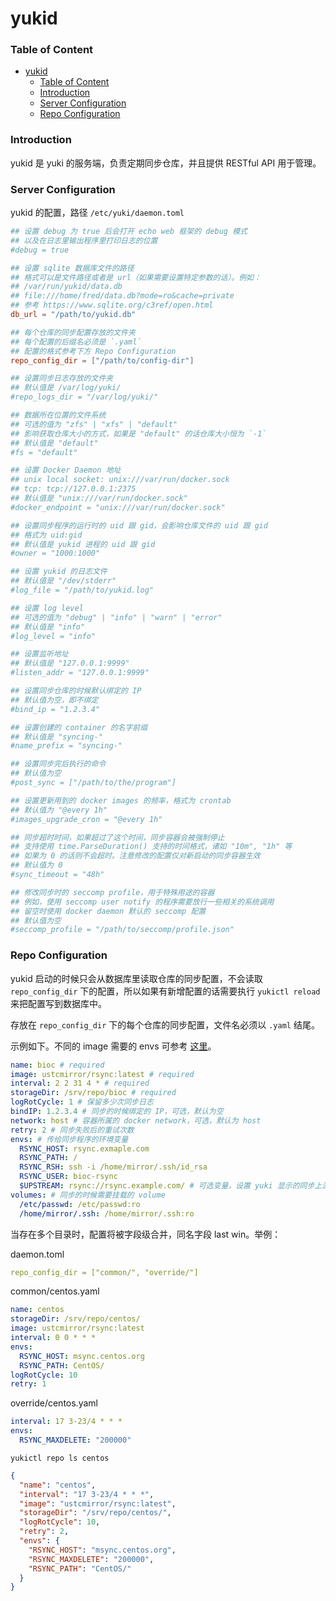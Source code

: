 # yukid

### Table of Content

- [yukid](#yukid)
    - [Table of Content](#table-of-content)
    - [Introduction](#introduction)
    - [Server Configuration](#server-configuration)
    - [Repo Configuration](#repo-configuration)

### Introduction

yukid 是 yuki 的服务端，负责定期同步仓库，并且提供 RESTful API 用于管理。

### Server Configuration

yukid 的配置，路径 `/etc/yuki/daemon.toml`

```toml
## 设置 debug 为 true 后会打开 echo web 框架的 debug 模式
## 以及在日志里输出程序里打印日志的位置
#debug = true

## 设置 sqlite 数据库文件的路径
## 格式可以是文件路径或者是 url（如果需要设置特定参数的话）。例如：
## /var/run/yukid/data.db
## file:///home/fred/data.db?mode=ro&cache=private
## 参考 https://www.sqlite.org/c3ref/open.html
db_url = "/path/to/yukid.db"

## 每个仓库的同步配置存放的文件夹
## 每个配置的后缀名必须是 `.yaml`
## 配置的格式参考下方 Repo Configuration
repo_config_dir = ["/path/to/config-dir"]

## 设置同步日志存放的文件夹
## 默认值是 /var/log/yuki/
#repo_logs_dir = "/var/log/yuki/"

## 数据所在位置的文件系统
## 可选的值为 "zfs" | "xfs" | "default"
## 影响获取仓库大小的方式，如果是 "default" 的话仓库大小恒为 `-1`
## 默认值是 "default"
#fs = "default"

## 设置 Docker Daemon 地址
## unix local socket: unix:///var/run/docker.sock
## tcp: tcp://127.0.0.1:2375
## 默认值是 "unix:///var/run/docker.sock"
#docker_endpoint = "unix:///var/run/docker.sock"

## 设置同步程序的运行时的 uid 跟 gid，会影响仓库文件的 uid 跟 gid
## 格式为 uid:gid
## 默认值是 yukid 进程的 uid 跟 gid
#owner = "1000:1000"

## 设置 yukid 的日志文件
## 默认值是 "/dev/stderr"
#log_file = "/path/to/yukid.log"

## 设置 log level
## 可选的值为 "debug" | "info" | "warn" | "error"
## 默认值是 "info"
#log_level = "info"

## 设置监听地址
## 默认值是 "127.0.0.1:9999"
#listen_addr = "127.0.0.1:9999"

## 设置同步仓库的时候默认绑定的 IP
## 默认值为空，即不绑定
#bind_ip = "1.2.3.4"

## 设置创建的 container 的名字前缀
## 默认值是 "syncing-"
#name_prefix = "syncing-"

## 设置同步完后执行的命令
## 默认值为空
#post_sync = ["/path/to/the/program"]

## 设置更新用到的 docker images 的频率，格式为 crontab
## 默认值为 "@every 1h"
#images_upgrade_cron = "@every 1h"

## 同步超时时间，如果超过了这个时间，同步容器会被强制停止
## 支持使用 time.ParseDuration() 支持的时间格式，诸如 "10m", "1h" 等
## 如果为 0 的话则不会超时。注意修改的配置仅对新启动的同步容器生效
## 默认值为 0
#sync_timeout = "48h"

## 修改同步时的 seccomp profile，用于特殊用途的容器
## 例如，使用 seccomp user notify 的程序需要放行一些相关的系统调用
## 留空时使用 docker daemon 默认的 seccomp 配置
## 默认值为空
#seccomp_profile = "/path/to/seccomp/profile.json"
```

### Repo Configuration

yukid 启动的时候只会从数据库里读取仓库的同步配置，不会读取 `repo_config_dir` 下的配置，所以如果有新增配置的话需要执行 `yukictl reload` 来把配置写到数据库中。

存放在 `repo_config_dir` 下的每个仓库的同步配置，文件名必须以 `.yaml` 结尾。

示例如下。不同的 image 需要的 envs 可参考 [这里](https://github.com/ustclug/ustcmirror-images#table-of-content)。

```yaml
name: bioc # required
image: ustcmirror/rsync:latest # required
interval: 2 2 31 4 * # required
storageDir: /srv/repo/bioc # required
logRotCycle: 1 # 保留多少次同步日志
bindIP: 1.2.3.4 # 同步的时候绑定的 IP，可选，默认为空
network: host # 容器所属的 docker network，可选，默认为 host
retry: 2 # 同步失败后的重试次数
envs: # 传给同步程序的环境变量
  RSYNC_HOST: rsync.exmaple.com
  RSYNC_PATH: /
  RSYNC_RSH: ssh -i /home/mirror/.ssh/id_rsa
  RSYNC_USER: bioc-rsync
  $UPSTREAM: rsync://rsync.example.com/ # 可选变量，设置 yuki 显示的同步上游
volumes: # 同步的时候需要挂载的 volume
  /etc/passwd: /etc/passwd:ro
  /home/mirror/.ssh: /home/mirror/.ssh:ro
```

当存在多个目录时，配置将被字段级合并，同名字段 last win。举例：

daemon.toml

```yaml
repo_config_dir = ["common/", "override/"]
```

common/centos.yaml

```yaml
name: centos
storageDir: /srv/repo/centos/
image: ustcmirror/rsync:latest
interval: 0 0 * * *
envs:
  RSYNC_HOST: msync.centos.org
  RSYNC_PATH: CentOS/
logRotCycle: 10
retry: 1
```

override/centos.yaml

```yaml
interval: 17 3-23/4 * * *
envs:
  RSYNC_MAXDELETE: "200000"
```

`yukictl repo ls centos`

```json
{
  "name": "centos",
  "interval": "17 3-23/4 * * *",
  "image": "ustcmirror/rsync:latest",
  "storageDir": "/srv/repo/centos/",
  "logRotCycle": 10,
  "retry": 2,
  "envs": {
    "RSYNC_HOST": "msync.centos.org",
    "RSYNC_MAXDELETE": "200000",
    "RSYNC_PATH": "CentOS/"
  }
}
```
